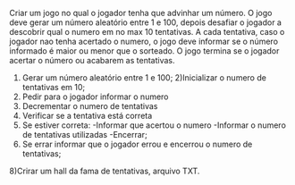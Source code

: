 Criar um jogo no qual o jogador tenha que advinhar um número.
O jogo deve gerar um número aleatório entre 1 e 100, depois desafiar o jogador
a descobrir qual o numero em no max 10 tentativas. A cada tentativa, caso o jogador
nao tenha acertado o numero, o jogo deve informar se o número informado é maior ou menor
que o sorteado.
O jogo termina se o jogador acertar o número ou acabarem as tentativas.

1) Gerar um número aleatório entre 1 e 100;
2)Inicializar o numero de tentativas em 10;
3) Pedir para o jogador informar o numero
4) Decrementar o numero de tentativas
5) Verificar se a tentativa está correta
6) Se estiver correta:
    -Informar que acertou o numero
    -Informar o numero de tentativas utilizadas
    -Encerrar;
7) Se errar informar que o jogador errou e encerrou o numero de tentativas;   

8)Crirar um hall da fama de tentativas, arquivo TXT.
